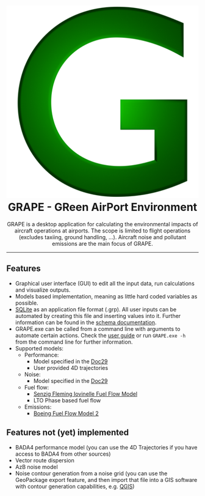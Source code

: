 <h1 align="center">
    <img src="Icon/GrapeIcon512.png" alt="GRAPE">
    <br />
    GRAPE - GReen AirPort Environment
</h1>

<p align="center">
    GRAPE is a desktop application for calculating the environmental impacts of aircraft operations at airports. The scope is limited to flight operations (excludes taxiing, ground handling, ...). Aircraft noise and pollutant emissions are the main focus of GRAPE.
</p>

---

## Features

- Graphical user interface (GUI) to edit all the input data, run calculations and visualize outputs.
- Models based implementation, meaning as little hard coded variables as possible.
- [SQLite](https://sqlite.org/) as an application file format (.grp). All user inputs can be automated by creating this file and inserting values into it. Further information can be found in the [schema documentation](Schema.md).
- GRAPE.exe can be called from a command line with arguments to automate certain actions. Check the [user guide](Gui&CommandLineTool.md) or run `GRAPE.exe -h` from the command line for further information.
- Supported models:
    - Performance:
        - Model specified in the [Doc29](https://ecac-ceac.org/documents/ecac-documents-and-international-agreements)
        - User provided 4D trajectories
    - Noise:
        - Model specified in the [Doc29](https://ecac-ceac.org/documents/ecac-documents-and-international-agreements)
    - Fuel flow:
        - [Senzig Fleming Iovinelle Fuel Flow Model](https://arc.aiaa.org/doi/10.2514/1.42025)
        - LTO Phase based fuel flow
    - Emissions:
        - [Boeing Fuel Flow Model 2](https://jstor.org/stable/44657657)

## Features not (yet) implemented

- BADA4 performance model (you can use the 4D Trajectories if you have access to BADA4 from other sources)
- Vector route dispersion
- AzB noise model
- Noise contour generation from a noise grid (you can use the GeoPackage export feature, and then import that file into a GIS software with contour generation capabilities, e.g. [QGIS](https://qgis.org))